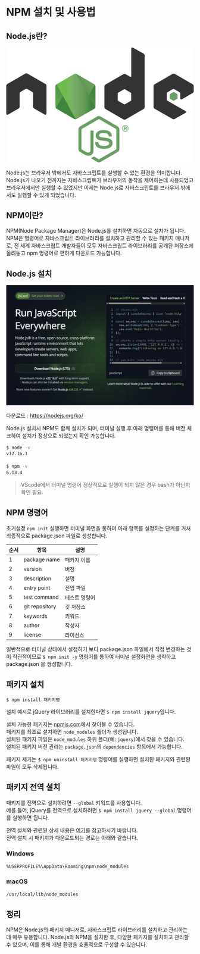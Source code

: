 # NPM 설치 및 사용법

## Node.js란?

![logo](./njslogo.svg)

Node.js는 브라우저 밖에서도 자바스크립트를 실행할 수 있는 환경을 의미합니다. Node.js가 나오기 전까지는 자바스크립트가 브라우저의 동작을 제어하는데 사용되었고 브라우저에서만 실행할 수 있었지만 이제는 Node.js로 자바스크립트를 브라우저 밖에서도 실행할 수 있게 되었습니다.


## NPM이란?
NPM(Node Package Manager)은 Node.js를 설치하면 자동으로 설치가 됩니다. NPM은 명령어로 자바스크립트 라이브러리를 설치하고 관리할 수 있는 패키지 매니저로, 전 세계 자바스크립트 개발자들이 모두 자바스크립트 라이브러리를 공개된 저장소에 올려놓고 npm 명령어로 편하게 다운로드 가능합니다.


## Node.js 설치
![1](image.png)

다운로드 : https://nodejs.org/ko/

Node.js 설치시 NPM도 함께 설치가 되며, 터미널 실행 후 아래 명령어를 통해 버전 체크하여 설치가 정상으로 되었는지 확인 가능합니다.

```bash
$ node -v
v12.16.1

$ npm -v
6.13.4
```
> VScode에서 터미널 명령어 정상적으로 실행이 되지 않은 경우 bash가 아닌지 확인 필요.


## NPM 명령어
초기설정
`npm init`
실행하면 터미널 화면을 통하여 아래 항목를 설정하는 단계를 거처 최종적으로 package.json 파일로 생성합니다.

| 순서 | 항목           | 설명                        |
|------|----------------|-----------------------------|
| 1    | package name   | 패키지 이름                 |
| 2    | version        | 버전                        |
| 3    | description    | 설명                        |
| 4    | entry point    | 진입 파일                   |
| 5    | test command   | 테스트 명령어               |
| 6    | git repository | 깃 저장소                   |
| 7    | keywords       | 키워드                      |
| 8    | author         | 작성자                      |
| 9    | license        | 라이선스                    |

일반적으로 터미널 상태에서 설정하기 보다 package.json 파일에서 직접 변경하는 것이 직관적이므로 `$ npm init -y` 명령어를 통하여 터미널 설정화면을 생략하고 package.json 을 생성합니다.


## 패키지 설치
`$ npm install 패키지명`

설치 예시로 jQuery 라이브러리를 설치한다면 `$ npm install jquery`입니다.  

설치 가능한 패키지는 [npmjs.com](https://www.npmjs.com)에서 찾아볼 수 있습니다.  
패키지를 최초로 설치하면 `node_modules` 폴더가 생성됩니다.  
설치된 패키지 파일은 `node_modules` 하위 폴더(예: `jquery`)에서 찾을 수 있습니다.  
설치된 패키지 버전 관리는 `package.json`의 `dependencies` 항목에서 가능합니다.

패키지 제거는 `$ npm uninstall 패키지명` 명령어를 실행하면 설치된 패키지와 관련된 파일이 모두 삭제됩니다.

## 패키지 전역 설치
패키지를 전역으로 설치하려면 `--global` 키워드를 사용합니다.  
예를 들어, jQuery를 전역으로 설치하려면 `$ npm install jquery --global` 명령어를 실행하면 됩니다.  

전역 설치와 관련된 상세 내용은 [여기](https://docs.npmjs.com/cli/v9/commands/npm-install)를 참고하시기 바랍니다.  
전역 설치 시 패키지가 다운로드되는 경로는 아래와 같습니다.

### Windows
```
%USERPROFILE%\AppData\Roaming\npm\node_modules
```

### macOS
```
/usr/local/lib/node_modules
```

## 정리

NPM은 Node.js의 패키지 매니저로, 자바스크립트 라이브러리를 설치하고 관리하는 데 매우 유용합니다. Node.js와 NPM을 설치한 후, 다양한 패키지를 설치하고 관리할 수 있으며, 이를 통해 개발 환경을 효율적으로 구성할 수 있습니다.